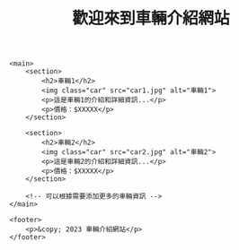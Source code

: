 <!DOCTYPE html>
<html lang="zh-TW">
<head>
    <meta charset="UTF-8">
    <title>車輛介紹網站</title>
    <style>
        /* 在這裡添加 CSS 來美化你的網站外觀 */
        /* 例如：調整圖片大小、對齊、邊框等 */
        .car {
            max-width: 300px;
            display: block;
            margin-bottom: 20px;
        }
    </style>
</head>
<body>
    <header>
        <h1>歡迎來到車輛介紹網站</h1>
    </header>

    <main>
        <section>
            <h2>車輛1</h2>
            <img class="car" src="car1.jpg" alt="車輛1">
            <p>這是車輛1的介紹和詳細資訊...</p>
            <p>價格：$XXXXX</p>
        </section>

        <section>
            <h2>車輛2</h2>
            <img class="car" src="car2.jpg" alt="車輛2">
            <p>這是車輛2的介紹和詳細資訊...</p>
            <p>價格：$XXXXX</p>
        </section>

        <!-- 可以根據需要添加更多的車輛資訊 -->
    </main>

    <footer>
        <p>&copy; 2023 車輛介紹網站</p>
    </footer>
</body>
</html>
